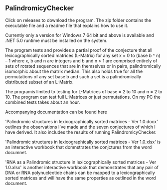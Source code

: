 ## PalindromicyChecker

Click on releases to download the program. The zip folder contains the executable file and a readme file that explains how to use it.

Currently only a version for Windows 7 64 bit and above is available and .NET 5.0 runtime must be installed on the system.

The program tests and provides a partial proof of the conjecture that all lexicographically sorted matrices (L-Matrix) for any set x = 0 to (base b ^ n) – 1 where x, b and n are integers and b and n > 1 are comprised entirely of sets of rotated sequences that are in themselves or in pairs, palindromically isomorphic about the matrix median. This also holds true for all the permutations of any set base b and such a set is a palindromically distributed subset of an L-Matrix.

The programis limited to testing for L-Matrices of base = 2 to 10 and n = 2 to 10. The program can test full L-Matrices or just permutations. On my PC the combined tests takes about an hour.

Accompanying documentation can be found here



'Palindromic structures in lexicographically sorted matrices - Ver 1.0.docx' outlines the observations I've made and the seven conjectures of which I have derived. It also includes the results of running PalindromicyChecker.

'Palindromic structures in lexicographically sorted matrices - Ver 1.0.xlsx' is an interactive workbook that domnstrates the conjctures from the word documnet.

'RNA as a Palindromic structure in lexicographically sorted matrices - Ver 1.0.xlsx' is another interactive workbook that demonstrates that any pair of DNA or RNA polynucleotide chains can be mapped to a lexicographically sorted matrices and will have the same properties as outlined in the word document.



